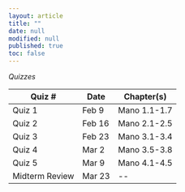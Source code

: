 ```yaml
---
layout: article
title: ""
date: null
modified: null
published: true
toc: false
---
```


*Quizzes*

Quiz #     | Date        | Chapter(s)
---------- | ----------- | --------
Quiz 1     | Feb 9       | Mano 1.1-1.7
Quiz 2     | Feb 16      | Mano 2.1-2.5
Quiz 3     | Feb 23      | Mano 3.1-3.4
Quiz 4     | Mar 2       | Mano 3.5-3.8
Quiz 5     | Mar 9       | Mano 4.1-4.5
Midterm Review | Mar 23  | --
